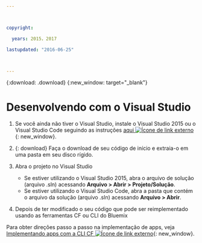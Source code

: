 ```yaml
---



copyright:

  years: 2015，2017

lastupdated: "2016-06-25"



---
```


{:download: .download}
{:new_window: target="_blank"}

# Desenvolvendo com o Visual Studio

  1. Se você ainda não tiver o Visual Studio, instale o Visual Studio 2015 ou o Visual Studio Code seguindo as instruções [aqui ![Ícone de link externo](../icons/launch-glyph.svg)](https://msdn.microsoft.com/en-us/library/e2h7fzkw.aspx){: new_window}.

  1. {: download} Faça o download de seu código de início e extraia-o em uma pasta em seu disco rígido.

  1. Abra o projeto no Visual Studio

      + Se estiver utilizando o Visual Studio 2015, abra o arquivo de solução (arquivo .sln) acessando **Arquivo > Abrir > Projeto/Solução**.
      + Se estiver utilizando o Visual Studio Code, abra a pasta que contém o arquivo da solução (arquivo .sln) acessando **Arquivo > Abrir**.

  1. Depois de ter modificado o seu código que pode ser reimplementado usando as ferramentas CF ou CLI do Bluemix

Para obter direções passo a passo na implementação de apps, veja [Implementando apps com a CLI CF ![Ícone de link externo](../icons/launch-glyph.svg)](./install_cli.html){: new_window}.
